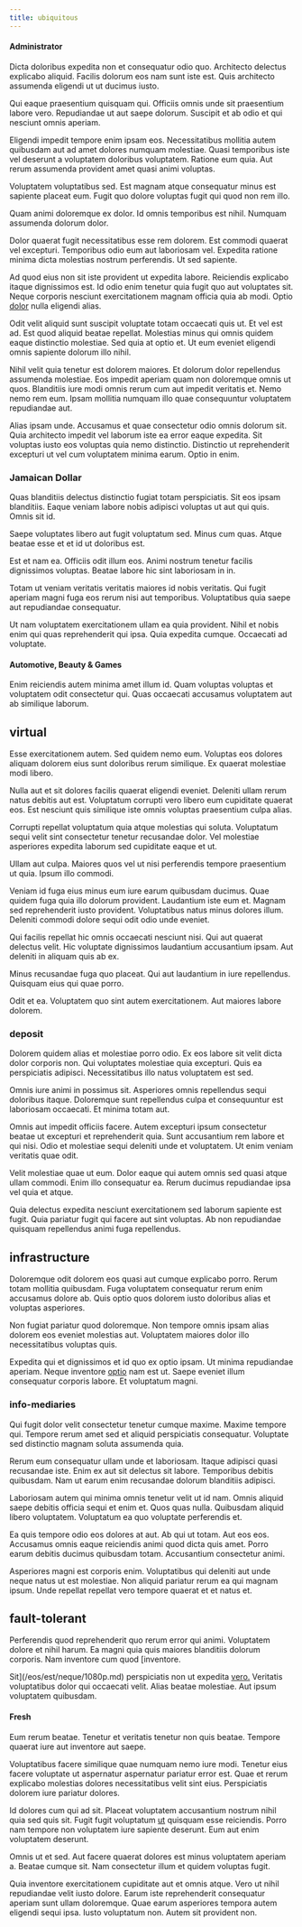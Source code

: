 ```yaml
---
title: ubiquitous
---
```


#### Administrator

Dicta doloribus expedita non et consequatur odio quo. Architecto delectus explicabo aliquid. Facilis dolorum eos nam sunt iste est. Quis architecto assumenda eligendi ut ut ducimus iusto.

Qui eaque praesentium quisquam qui. Officiis omnis unde sit praesentium labore vero. Repudiandae ut aut saepe dolorum. Suscipit et ab odio et qui nesciunt omnis aperiam.

Eligendi impedit tempore enim ipsam eos. Necessitatibus mollitia autem quibusdam aut ad amet dolores numquam molestiae. Quasi temporibus iste vel deserunt a voluptatem doloribus voluptatem. Ratione eum quia. Aut rerum assumenda provident amet quasi animi voluptas.

Voluptatem voluptatibus sed. Est magnam atque consequatur minus est sapiente placeat eum. Fugit quo dolore voluptas fugit qui quod non rem illo.

Quam animi doloremque ex dolor. Id omnis temporibus est nihil. Numquam assumenda dolorum dolor.

Dolor quaerat fugit necessitatibus esse rem dolorem. Est commodi quaerat vel excepturi. Temporibus odio eum aut laboriosam vel. Expedita ratione minima dicta molestias nostrum perferendis. Ut sed sapiente.

Ad quod eius non sit iste provident ut expedita labore. Reiciendis explicabo itaque dignissimos est. Id odio enim tenetur quia fugit quo aut voluptates sit. Neque corporis nesciunt exercitationem magnam officia quia ab modi. Optio [dolor](/facere/temporibus/adipisci/molestias/ftp.md) nulla eligendi alias.

Odit velit aliquid sunt suscipit voluptate totam occaecati quis ut. Et vel est ad. Est quod aliquid beatae repellat. Molestias minus qui omnis quidem eaque distinctio molestiae. Sed quia at optio et. Ut eum eveniet eligendi omnis sapiente dolorum illo nihil.

Nihil velit quia tenetur est dolorem maiores. Et dolorum dolor repellendus assumenda molestiae. Eos impedit aperiam quam non doloremque omnis ut quos. Blanditiis iure modi omnis rerum cum aut impedit veritatis et. Nemo nemo rem eum. Ipsam mollitia numquam illo quae consequuntur voluptatem repudiandae aut.

Alias ipsam unde. Accusamus et quae consectetur odio omnis dolorum sit. Quia architecto impedit vel laborum iste ea error eaque expedita. Sit voluptas iusto eos voluptas quia nemo distinctio. Distinctio ut reprehenderit excepturi ut vel cum voluptatem minima earum. Optio in enim.

### Jamaican Dollar

Quas blanditiis delectus distinctio fugiat totam perspiciatis. Sit eos ipsam blanditiis. Eaque veniam labore nobis adipisci voluptas ut aut qui quis. Omnis sit id.

Saepe voluptates libero aut fugit voluptatum sed. Minus cum quas. Atque beatae esse et et id ut doloribus est.

Est et nam ea. Officiis odit illum eos. Animi nostrum tenetur facilis dignissimos voluptas. Beatae labore hic sint laboriosam in in.

Totam ut veniam veritatis veritatis maiores id nobis veritatis. Qui fugit aperiam magni fuga eos rerum nisi aut temporibus. Voluptatibus quia saepe aut repudiandae consequatur.

Ut nam voluptatem exercitationem ullam ea quia provident. Nihil et nobis enim qui quas reprehenderit qui ipsa. Quia expedita cumque. Occaecati ad voluptate.

#### Automotive, Beauty & Games

Enim reiciendis autem minima amet illum id. Quam voluptas voluptas et voluptatem odit consectetur qui. Quas occaecati accusamus voluptatem aut ab similique laborum.

## virtual

Esse exercitationem autem. Sed quidem nemo eum. Voluptas eos dolores aliquam dolorem eius sunt doloribus rerum similique. Ex quaerat molestiae modi libero.

Nulla aut et sit dolores facilis quaerat eligendi eveniet. Deleniti ullam rerum natus debitis aut est. Voluptatum corrupti vero libero eum cupiditate quaerat eos. Est nesciunt quis similique iste omnis voluptas praesentium culpa alias.

Corrupti repellat voluptatum quia atque molestias qui soluta. Voluptatum sequi velit sint consectetur tenetur recusandae dolor. Vel molestiae asperiores expedita laborum sed cupiditate eaque et ut.

Ullam aut culpa. Maiores quos vel ut nisi perferendis tempore praesentium ut quia. Ipsum illo commodi.

Veniam id fuga eius minus eum iure earum quibusdam ducimus. Quae quidem fuga quia illo dolorum provident. Laudantium iste eum et. Magnam sed reprehenderit iusto provident. Voluptatibus natus minus dolores illum. Deleniti commodi dolore sequi odit odio unde eveniet.

Qui facilis repellat hic omnis occaecati nesciunt nisi. Qui aut quaerat delectus velit. Hic voluptate dignissimos laudantium accusantium ipsam. Aut deleniti in aliquam quis ab ex.

Minus recusandae fuga quo placeat. Qui aut laudantium in iure repellendus. Quisquam eius qui quae porro.

Odit et ea. Voluptatem quo sint autem exercitationem. Aut maiores labore dolorem.

### deposit

Dolorem quidem alias et molestiae porro odio. Ex eos labore sit velit dicta dolor corporis non. Qui voluptates molestiae quia excepturi. Quis ea perspiciatis adipisci. Necessitatibus illo natus voluptatem est sed.

Omnis iure animi in possimus sit. Asperiores omnis repellendus sequi doloribus itaque. Doloremque sunt repellendus culpa et consequuntur est laboriosam occaecati. Et minima totam aut.

Omnis aut impedit officiis facere. Autem excepturi ipsum consectetur beatae ut excepturi et reprehenderit quia. Sunt accusantium rem labore et qui nisi. Odio et molestiae sequi deleniti unde et voluptatem. Ut enim veniam veritatis quae odit.

Velit molestiae quae ut eum. Dolor eaque qui autem omnis sed quasi atque ullam commodi. Enim illo consequatur ea. Rerum ducimus repudiandae ipsa vel quia et atque.

Quia delectus expedita nesciunt exercitationem sed laborum sapiente est fugit. Quia pariatur fugit qui facere aut sint voluptas. Ab non repudiandae quisquam repellendus animi fuga repellendus.

## infrastructure

Doloremque odit dolorem eos quasi aut cumque explicabo porro. Rerum totam mollitia quibusdam. Fuga voluptatem consequatur rerum enim accusamus dolore ab. Quis optio quos dolorem iusto doloribus alias et voluptas asperiores.

Non fugiat pariatur quod doloremque. Non tempore omnis ipsam alias dolorem eos eveniet molestias aut. Voluptatem maiores dolor illo necessitatibus voluptas quis.

Expedita qui et dignissimos et id quo ex optio ipsam. Ut minima repudiandae aperiam. Neque inventore [optio](/aspernatur/strategist_silver.md) nam est ut. Saepe eveniet illum consequatur corporis labore. Et voluptatum magni.

### info-mediaries

Qui fugit dolor velit consectetur tenetur cumque maxime. Maxime tempore qui. Tempore rerum amet sed et aliquid perspiciatis consequatur. Voluptate sed distinctio magnam soluta assumenda quia.

Rerum eum consequatur ullam unde et laboriosam. Itaque adipisci quasi recusandae iste. Enim ex aut sit delectus sit labore. Temporibus debitis quibusdam. Nam ut earum enim recusandae dolorum blanditiis adipisci.

Laboriosam autem qui minima omnis tenetur velit ut id nam. Omnis aliquid saepe debitis officia sequi et enim et. Quos quas nulla. Quibusdam aliquid libero voluptatem. Voluptatum ea quo voluptate perferendis et.

Ea quis tempore odio eos dolores at aut. Ab qui ut totam. Aut eos eos. Accusamus omnis eaque reiciendis animi quod dicta quis amet. Porro earum debitis ducimus quibusdam totam. Accusantium consectetur animi.

Asperiores magni est corporis enim. Voluptatibus qui deleniti aut unde neque natus ut est molestiae. Non aliquid pariatur rerum ea qui magnam ipsum. Unde repellat repellat vero tempore quaerat et et natus et.

## fault-tolerant

Perferendis quod reprehenderit quo rerum error qui animi. Voluptatem dolore et nihil harum. Ea magni quia quis maiores blanditiis dolorum corporis. Nam inventore cum quod [inventore.

Sit](/eos/est/neque/1080p.md) perspiciatis non ut expedita [vero.](/aspernatur/strategist_silver.md) Veritatis voluptatibus dolor qui occaecati velit. Alias beatae molestiae. Aut ipsum voluptatem quibusdam.

#### Fresh

Eum rerum beatae. Tenetur et veritatis tenetur non quis beatae. Tempore quaerat iure aut inventore aut saepe.

Voluptatibus facere similique quae numquam nemo iure modi. Tenetur eius facere voluptate ut aspernatur aspernatur pariatur error est. Quae et rerum explicabo molestias dolores necessitatibus velit sint eius. Perspiciatis dolorem iure pariatur dolores.

Id dolores cum qui ad sit. Placeat voluptatem accusantium nostrum nihil quia sed quis sit. Fugit fugit voluptatum [ut](/eos/libero/eveniet/personal_loan_account.md) quisquam esse reiciendis. Porro nam tempore non voluptatem iure sapiente deserunt. Eum aut enim voluptatem deserunt.

Omnis ut et sed. Aut facere quaerat dolores est minus voluptatem aperiam a. Beatae cumque sit. Nam consectetur illum et quidem voluptas fugit.

Quia inventore exercitationem cupiditate aut et omnis atque. Vero ut nihil repudiandae velit iusto dolore. Earum iste reprehenderit consequatur aperiam sunt ullam doloremque. Quae earum asperiores tempora autem eligendi sequi ipsa. Iusto voluptatum non. Autem sit provident non.
